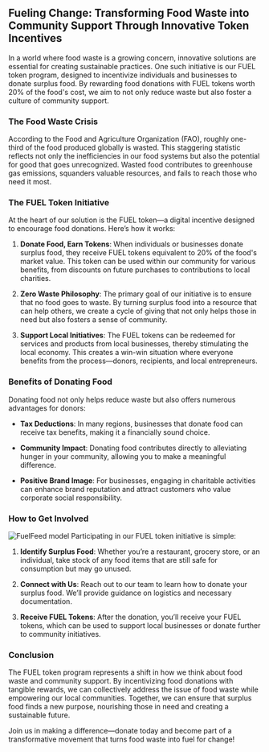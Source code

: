 ## Fueling Change: Transforming Food Waste into Community Support Through Innovative Token Incentives

In a world where food waste is a growing concern, innovative solutions are essential for creating sustainable practices. One such initiative is our FUEL token program, designed to incentivize individuals and businesses to donate surplus food. By rewarding food donations with FUEL tokens worth 20% of the food's cost, we aim to not only reduce waste but also foster a culture of community support.

### The Food Waste Crisis

According to the Food and Agriculture Organization (FAO), roughly one-third of the food produced globally is wasted. This staggering statistic reflects not only the inefficiencies in our food systems but also the potential for good that goes unrecognized. Wasted food contributes to greenhouse gas emissions, squanders valuable resources, and fails to reach those who need it most. 

### The FUEL Token Initiative

At the heart of our solution is the FUEL token—a digital incentive designed to encourage food donations. Here’s how it works:

1. **Donate Food, Earn Tokens**: When individuals or businesses donate surplus food, they receive FUEL tokens equivalent to 20% of the food's market value. This token can be used within our community for various benefits, from discounts on future purchases to contributions to local charities.

2. **Zero Waste Philosophy**: The primary goal of our initiative is to ensure that no food goes to waste. By turning surplus food into a resource that can help others, we create a cycle of giving that not only helps those in need but also fosters a sense of community.

3. **Support Local Initiatives**: The FUEL tokens can be redeemed for services and products from local businesses, thereby stimulating the local economy. This creates a win-win situation where everyone benefits from the process—donors, recipients, and local entrepreneurs.

### Benefits of Donating Food

Donating food not only helps reduce waste but also offers numerous advantages for donors:

- **Tax Deductions**: In many regions, businesses that donate food can receive tax benefits, making it a financially sound choice.

- **Community Impact**: Donating food contributes directly to alleviating hunger in your community, allowing you to make a meaningful difference.

- **Positive Brand Image**: For businesses, engaging in charitable activities can enhance brand reputation and attract customers who value corporate social responsibility.

### How to Get Involved
![FuelFeed model](./11.jpg)
Participating in our FUEL token initiative is simple:

1. **Identify Surplus Food**: Whether you’re a restaurant, grocery store, or an individual, take stock of any food items that are still safe for consumption but may go unused.

2. **Connect with Us**: Reach out to our team to learn how to donate your surplus food. We’ll provide guidance on logistics and necessary documentation.

3. **Receive FUEL Tokens**: After the donation, you’ll receive your FUEL tokens, which can be used to support local businesses or donate further to community initiatives.

### Conclusion

The FUEL token program represents a shift in how we think about food waste and community support. By incentivizing food donations with tangible rewards, we can collectively address the issue of food waste while empowering our local communities. Together, we can ensure that surplus food finds a new purpose, nourishing those in need and creating a sustainable future.

Join us in making a difference—donate today and become part of a transformative movement that turns food waste into fuel for change!
